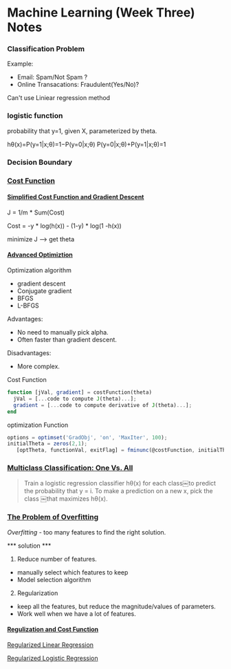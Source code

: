 # Machine Learning (Week Three) Notes

### Classification Problem

Example:
- Email: Spam/Not Spam ?
- Online Transacations: Fraudulent(Yes/No)?

Can't use Liniear regression method

### logistic function

probability that y=1, given X, parameterized by theta.

hθ(x)=P(y=1|x;θ)=1−P(y=0|x;θ)
P(y=0|x;θ)+P(y=1|x;θ)=1

### Decision Boundary

### [Cost Function](https://www.coursera.org/learn/machine-learning/supplement/bgEt4/cost-function)

#### [Simplified Cost Function and Gradient Descent](https://www.coursera.org/learn/machine-learning/supplement/0hpMl/simplified-cost-function-and-gradient-descent)

J = 1/m * Sum(Cost)

Cost = -y * log(h(x)) - (1-y) * log(1 -h(x))

minimize J --> get theta 

#### [Advanced Optimiztion](https://www.coursera.org/learn/machine-learning/supplement/cmjIc/advanced-optimization)

Optimization algorithm
- gradient descent
- Conjugate gradient
- BFGS
- L-BFGS

Advantages:
* No need to manually pick alpha.
* Often faster than gradient descent.

Disadvantages:
- More complex.

Cost Function
```Octave
function [jVal, gradient] = costFunction(theta)
  jVal = [...code to compute J(theta)...];
  gradient = [...code to compute derivative of J(theta)...];
end
```
optimization Function
```Octave
options = optimset('GradObj', 'on', 'MaxIter', 100);
initialTheta = zeros(2,1);
   [optTheta, functionVal, exitFlag] = fminunc(@costFunction, initialTheta, options);
```

### [Multiclass Classification: One Vs. All](https://www.coursera.org/learn/machine-learning/supplement/HuE6M/multiclass-classification-one-vs-all)

>Train a logistic regression classifier hθ(x) for each class￼to predict the probability that y = i.
>To make a prediction on a new x, pick the class ￼that maximizes hθ(x).

### [The Problem of Overfitting](https://www.coursera.org/learn/machine-learning/supplement/VTe37/the-problem-of-overfitting)

*Overfitting* - too many features to find the right solution.

*** solution ***
1. Reduce number of features.
- manually select which features to keep
- Model selection algorithm
2. Regularization
- keep all the features, but reduce the magnitude/values of parameters.
- Work well when we have a lot of features.


#### [Regulization and Cost Function](https://www.coursera.org/learn/machine-learning/supplement/1tJlY/cost-function)

[Regularized Linear Regression](https://www.coursera.org/learn/machine-learning/supplement/pKAsc/regularized-linear-regression)


[Regularized Logistic Regression](https://www.coursera.org/learn/machine-learning/supplement/v51eg/regularized-logistic-regression)










